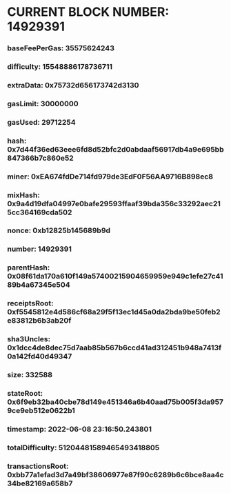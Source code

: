 # CURRENT BLOCK NUMBER: 14929391

### baseFeePerGas: 35575624243
### difficulty: 15548886178736711
### extraData: 0x75732d656173742d3130
### gasLimit: 30000000
### gasUsed: 29712254
### hash: 0x7d44f36ed63eee6fd8d52bfc2d0abdaaf56917db4a9e695bb847366b7c860e52
### miner: 0xEA674fdDe714fd979de3EdF0F56AA9716B898ec8
### mixHash: 0x9a4d19dfa04997e0bafe29593ffaaf39bda356c33292aec215cc364169cda502
### nonce: 0xb12825b145689b9d
### number: 14929391
### parentHash: 0x08f61da170a610f149a57400215904659959e949c1efe27c4189b4a67345e504
### receiptsRoot: 0xf5545812e4d586cf68a29f5f13ec1d45a0da2bda9be50feb2e83812b6b3ab20f
### sha3Uncles: 0x1dcc4de8dec75d7aab85b567b6ccd41ad312451b948a7413f0a142fd40d49347
### size: 332588
### stateRoot: 0x6f9eb32ba40cbe78d149e451346a6b40aad75b005f3da9579ce9eb512e0622b1
### timestamp: 2022-06-08 23:16:50.243801
### totalDifficulty: 51204481589465493418805
### transactionsRoot: 0xbb77a1efad3d7a49bf38606977e87f90c6289b6c6bce8aa4c34be82169a658b7
